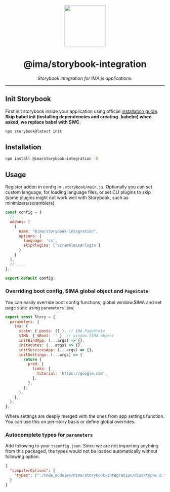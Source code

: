 <p align="center">
  <img height="130" src="https://imajs.io/img/logo.svg">
</p>

<h1 align="center">@ima/storybook-integration</h1>
  <p align="center"><i>Storybook integration for IMA.js applications.</i>
</p>

---

## Init Storybook

First init storybook inside your application using official [installation guide](https://storybook.js.org/docs/react/get-started/install/). **Skip babel init (installing dependencies and creating .babelrc) when asked, we replace babel with SWC.**

```bash
npx storybook@latest init
```

## Installation

```bash
npm install @ima/storybook-integration -D
```

## Usage

Register addon in config in `.storybook/main.js`. Optionally you can set custom language, for loading language files, or set CLI plugins to skip (some plugins might not work well with Storybook, such as minimizers/scramblers).

```js
const config = {
  // ...
  addons: [
    {
      name: "@ima/storybook-integration",
      options: {
        language: 'cs',
        skipPlugins: ['ScrambleCssPlugin']
      }
    }
  ],
  // ....
};

export default config;
```

### Overriding boot config, $IMA global object and `PageState`

You can easily override boot config functions, global window.$IMA and set page state using `parameters.ima`:

```js
export const Story = {
  parameters: {
    ima: {
      state: { posts: [] }, // IMA PageState
      $IMA: { $Root: '' }, // window.$IMA object
      initBindApp: (...args) => {},
      initRoutes: (...args) => {},
      initServicesApp: (...args) => {},
      initSettings: (...args) => {
        return {
          prod: {
            links: {
              tutorial: 'https://google.com',
            },
          },
        };
      },
    },
  },
};
```

Where settings are deeply merged with the ones from app settings function. You can use this on per-story basis or define global overrides.

### Autocomplete types for `parameters`

Add following to your `tsconfig.json`. Since we are not importing anything from this packaged, the types would not be loaded automatically without following option.

```json
{
  "compilerOptions": {
    "types": ["./node_modules/@ima/storybook-integration/dist/types.d.ts"],
  }
}
```
